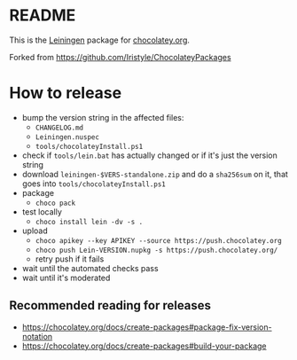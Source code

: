 # README

This is the [Leiningen](https://leiningen.org) package for [chocolatey.org](https://chocolatey.org).

Forked from https://github.com/Iristyle/ChocolateyPackages

# How to release

  * bump the version string in the affected files:
    * `CHANGELOG.md`
    * `Leiningen.nuspec`
    * `tools/chocolateyInstall.ps1`
  * check if `tools/lein.bat` has actually changed or if it's just the version string
  * download `leiningen-$VERS-standalone.zip` and do a `sha256sum` on it, that goes into  `tools/chocolateyInstall.ps1`
  * package
    * `choco pack`
  * test locally
    * `choco install lein -dv -s .`
  * upload
    * `choco apikey --key APIKEY --source https://push.chocolatey.org`
    * `choco push Lein-VERSION.nupkg -s https://push.chocolatey.org/`
    * retry push if it fails
  * wait until the automated checks pass
  * wait until it's moderated

## Recommended reading for releases

  * https://chocolatey.org/docs/create-packages#package-fix-version-notation
  * https://chocolatey.org/docs/create-packages#build-your-package
